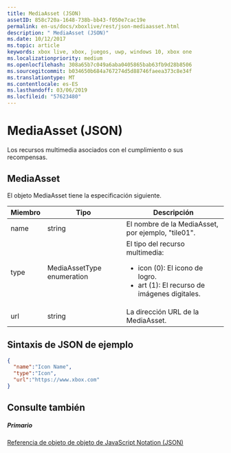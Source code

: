```yaml
---
title: MediaAsset (JSON)
assetID: 858c720a-1648-738b-bb43-f050e7cac19e
permalink: en-us/docs/xboxlive/rest/json-mediaasset.html
description: " MediaAsset (JSON)"
ms.date: 10/12/2017
ms.topic: article
keywords: xbox live, xbox, juegos, uwp, windows 10, xbox one
ms.localizationpriority: medium
ms.openlocfilehash: 308a65b7c049a6aba0405865bab63fb9d28b8506
ms.sourcegitcommit: b034650b684a767274d5d88746faeea373c8e34f
ms.translationtype: MT
ms.contentlocale: es-ES
ms.lasthandoff: 03/06/2019
ms.locfileid: "57623480"
---
```

# <a name="mediaasset-json"></a>MediaAsset (JSON)
Los recursos multimedia asociados con el cumplimiento o sus recompensas.
<a id="ID4EN"></a>


## <a name="mediaasset"></a>MediaAsset

El objeto MediaAsset tiene la especificación siguiente.

| Miembro| Tipo| Descripción|
| --- | --- | --- |
| name| string| El nombre de la MediaAsset, por ejemplo, "tile01".|
| type| MediaAssetType enumeration| El tipo del recurso multimedia: <ul><li>icon (0): El icono de logro.</li><li>art (1): El recurso de imágenes digitales.</li></ul> | 
| url| string| La dirección URL de la MediaAsset.|

<a id="ID4EFC"></a>


## <a name="sample-json-syntax"></a>Sintaxis de JSON de ejemplo


```json
{
  "name":"Icon Name",
  "type":"Icon",
  "url":"https://www.xbox.com"
}

```


<a id="ID4EOC"></a>


## <a name="see-also"></a>Consulte también

<a id="ID4EQC"></a>


##### <a name="parent"></a>Primario

[Referencia de objeto de objeto de JavaScript Notation (JSON)](atoc-xboxlivews-reference-json.md)
